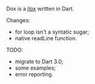 Dox is a [jlox](https://github.com/munificent/craftinginterpreters) written in Dart.

Changes:

* for loop isn't a syntatic sugar;
* native readLine function.

TODO:

* migrate to Dart 3.0;
* some examples;
* error reporting.
